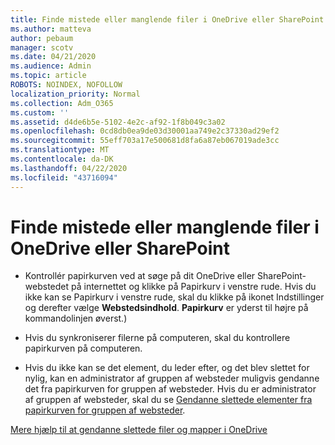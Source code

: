 ```yaml
---
title: Finde mistede eller manglende filer i OneDrive eller SharePoint
ms.author: matteva
author: pebaum
manager: scotv
ms.date: 04/21/2020
ms.audience: Admin
ms.topic: article
ROBOTS: NOINDEX, NOFOLLOW
localization_priority: Normal
ms.collection: Adm_O365
ms.custom: ''
ms.assetid: d4de6b5e-5102-4e2c-af92-1f8b049c3a02
ms.openlocfilehash: 0cd8db0ea9de03d30001aa749e2c37330ad29ef2
ms.sourcegitcommit: 55eff703a17e500681d8fa6a87eb067019ade3cc
ms.translationtype: MT
ms.contentlocale: da-DK
ms.lasthandoff: 04/22/2020
ms.locfileid: "43716094"
---
```

# <a name="find-lost-or-missing-files-in-onedrive-or-sharepoint"></a>Finde mistede eller manglende filer i OneDrive eller SharePoint

- Kontrollér papirkurven ved at søge på dit OneDrive eller SharePoint-webstedet på internettet og klikke på Papirkurv i venstre rude. Hvis du ikke kan se Papirkurv i venstre rude, skal du klikke på ikonet Indstillinger og derefter vælge **Webstedsindhold**. **Papirkurv** er yderst til højre på kommandolinjen øverst.) 
    
- Hvis du synkroniserer filerne på computeren, skal du kontrollere papirkurven på computeren. 
    
- Hvis du ikke kan se det element, du leder efter, og det blev slettet for nylig, kan en administrator af gruppen af websteder muligvis gendanne det fra papirkurven for gruppen af websteder. Hvis du er administrator af gruppen af websteder, skal du se [Gendanne slettede elementer fra papirkurven for gruppen af websteder](https://go.microsoft.com/fwlink/?linkid=866439).
    
[Mere hjælp til at gendanne slettede filer og mapper i OneDrive](https://go.microsoft.com/fwlink/?linkid=872872)
  

